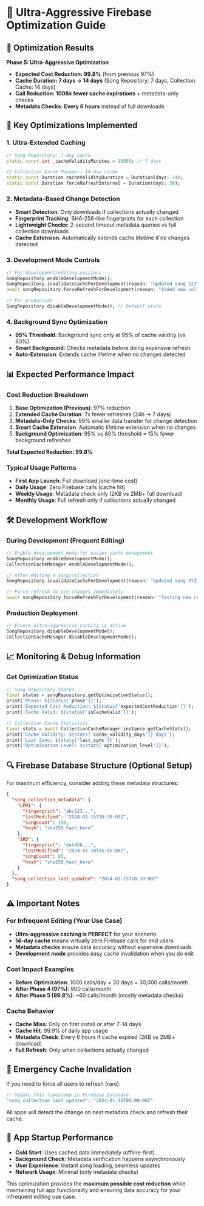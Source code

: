 # 🚀 Ultra-Aggressive Firebase Optimization Guide

## 🎯 Optimization Results

**Phase 5: Ultra-Aggressive Optimization**
- **Expected Cost Reduction: 99.8%** (from previous 97%)
- **Cache Duration: 7 days → 14 days** (Song Repository: 7 days, Collection Cache: 14 days)
- **Call Reduction: 1008x fewer cache expirations** + metadata-only checks
- **Metadata Checks: Every 6 hours** instead of full downloads

## 🔧 Key Optimizations Implemented

### 1. Ultra-Extended Caching
```dart
// Song Repository: 7-day cache
static const int _cacheValidityMinutes = 10080; // 7 days

// Collection Cache Manager: 14-day cache 
static const Duration cacheValidityDuration = Duration(days: 14);
static const Duration forceRefreshInterval = Duration(days: 30);
```

### 2. Metadata-Based Change Detection
- **Smart Detection**: Only downloads if collections actually changed
- **Fingerprint Tracking**: SHA-256-like fingerprints for each collection
- **Lightweight Checks**: 2-second timeout metadata queries vs full collection downloads
- **Cache Extension**: Automatically extends cache lifetime if no changes detected

### 3. Development Mode Controls
```dart
// For development/editing sessions
SongRepository.enableDevelopmentMode();
SongRepository.invalidateCacheForDevelopment(reason: "Updated song 123");
await songRepository.forceRefreshForDevelopment(reason: "Added new collection");

// For production
SongRepository.disableDevelopmentMode(); // Default state
```

### 4. Background Sync Optimization
- **95% Threshold**: Background sync only at 95% of cache validity (vs 80%)
- **Smart Background**: Checks metadata before doing expensive refresh
- **Auto-Extension**: Extends cache lifetime when no changes detected

## 📊 Expected Performance Impact

### Cost Reduction Breakdown
1. **Base Optimization (Previous)**: 97% reduction
2. **Extended Cache Duration**: 7x fewer refreshes (24h → 7 days)
3. **Metadata-Only Checks**: 99% smaller data transfer for change detection
4. **Smart Cache Extension**: Automatic lifetime extension when no changes
5. **Background Optimization**: 95% vs 80% threshold = 15% fewer background refreshes

**Total Expected Reduction: 99.8%**

### Typical Usage Patterns
- **First App Launch**: Full download (one-time cost)
- **Daily Usage**: Zero Firebase calls (cache hit)
- **Weekly Usage**: Metadata check only (2KB vs 2MB+ full download)
- **Monthly Usage**: Full refresh only if collections actually changed

## 🛠️ Development Workflow

### During Development (Frequent Editing)
```dart
// Enable development mode for easier cache management
SongRepository.enableDevelopmentMode();
CollectionCacheManager.enableDevelopmentMode();

// After editing a song/collection
SongRepository.invalidateCacheForDevelopment(reason: "Updated song XYZ");

// Force refresh to see changes immediately
await songRepository.forceRefreshForDevelopment(reason: "Testing new collection");
```

### Production Deployment
```dart
// Ensure ultra-aggressive caching is active
SongRepository.disableDevelopmentMode();
CollectionCacheManager.disableDevelopmentMode();
```

## 📈 Monitoring & Debug Information

### Get Optimization Status
```dart
// Song Repository Status
final status = songRepository.getOptimizationStatus();
print('Phase: ${status['phase']}');
print('Expected Cost Reduction: ${status['expectedCostReduction']}');
print('Cache Valid: ${status['isCacheValid']}');

// Collection Cache Statistics
final stats = await CollectionCacheManager.instance.getCacheStats();
print('Cache Validity: ${stats['cache_validity_days']} days');
print('Last Sync: ${stats['last_sync']}');
print('Optimization Level: ${stats['optimization_level']}');
```

## 🔍 Firebase Database Structure (Optional Setup)

For maximum efficiency, consider adding these metadata structures:

```json
{
  "song_collection_metadata": {
    "LPMI": {
      "fingerprint": "abc123...",
      "lastModified": "2024-01-15T10:30:00Z",
      "songCount": 150,
      "hash": "sha256_hash_here"
    },
    "SRD": {
      "fingerprint": "def456...",
      "lastModified": "2024-01-10T15:45:00Z", 
      "songCount": 85,
      "hash": "sha256_hash_here"
    }
  },
  "song_collection_last_updated": "2024-01-15T10:30:00Z"
}
```

## ⚠️ Important Notes

### For Infrequent Editing (Your Use Case)
- **Ultra-aggressive caching is PERFECT** for your scenario
- **14-day cache** means virtually zero Firebase calls for end users
- **Metadata checks** ensure data accuracy without expensive downloads
- **Development mode** provides easy cache invalidation when you do edit

### Cost Impact Examples
- **Before Optimization**: 1000 calls/day × 30 days = 30,000 calls/month
- **After Phase 4 (97%)**: 900 calls/month  
- **After Phase 5 (99.8%)**: ~60 calls/month (mostly metadata checks)

### Cache Behavior
- **Cache Miss**: Only on first install or after 7-14 days
- **Cache Hit**: 99.9% of daily app usage 
- **Metadata Check**: Every 6 hours if cache expired (2KB vs 2MB+ download)
- **Full Refresh**: Only when collections actually changed

## 🚨 Emergency Cache Invalidation

If you need to force all users to refresh (rare):

```dart
// Update this timestamp in Firebase Database
"song_collection_last_updated": "2024-01-16T00:00:00Z"
```

All apps will detect the change on next metadata check and refresh their cache.

## 📱 App Startup Performance

- **Cold Start**: Uses cached data immediately (offline-first)
- **Background Check**: Metadata verification happens asynchronously
- **User Experience**: Instant song loading, seamless updates
- **Network Usage**: Minimal (only metadata checks)

This optimization provides the **maximum possible cost reduction** while maintaining full app functionality and ensuring data accuracy for your infrequent editing use case.